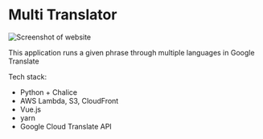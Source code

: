 # Multi Translator

![Screenshot of website](https://www.dropbox.com/s/4h1nquweof373h9/mult-translate-screenshot.png?dl=1)


This application runs a given phrase through multiple languages in Google
Translate

Tech stack:
 - Python + Chalice
 - AWS Lambda, S3, CloudFront
 - Vue.js
 - yarn
 - Google Cloud Translate API
